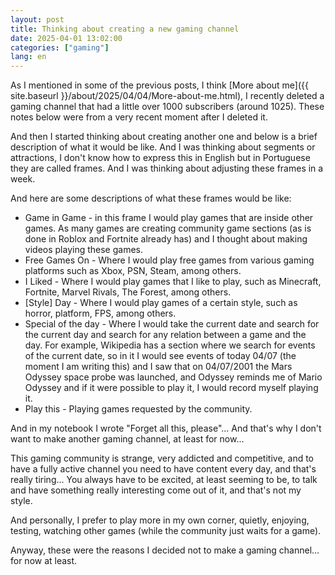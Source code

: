 ```yaml
---
layout: post
title: Thinking about creating a new gaming channel
date: 2025-04-01 13:02:00 
categories: ["gaming"]
lang: en
---
```


As I mentioned in some of the previous posts, I think [More about me]({{ site.baseurl }}/about/2025/04/04/More-about-me.html), I recently deleted a gaming channel that had a little over 1000 subscribers (around 1025). These notes below were from a very recent moment after I deleted it.

And then I started thinking about creating another one and below is a brief description of what it would be like. And I was thinking about segments or attractions, I don't know how to express this in English but in Portuguese they are called frames. And I was thinking about adjusting these frames in a week.

And here are some descriptions of what these frames would be like:

* Game in Game - in this frame I would play games that are inside other games. As many games are creating community game sections (as is done in Roblox and Fortnite already has) and I thought about making videos playing these games.
* Free Games On - Where I would play free games from various gaming platforms such as Xbox, PSN, Steam, among others.
* I Liked - Where I would play games that I like to play, such as Minecraft, Fortnite, Marvel Rivals, The Forest, among others.
* [Style] Day - Where I would play games of a certain style, such as horror, platform, FPS, among others.
* Special of the day - Where I would take the current date and search for the current day and search for any relation between a game and the day. For example, Wikipedia has a section where we search for events of the current date, so in it I would see events of today 04/07 (the moment I am writing this) and I saw that on 04/07/2001 the Mars Odyssey space probe was launched, and Odyssey reminds me of Mario Odyssey and if it were possible to play it, I would record myself playing it.
* Play this - Playing games requested by the community.

And in my notebook I wrote "Forget all this, please"... And that's why I don't want to make another gaming channel, at least for now...

This gaming community is strange, very addicted and competitive, and to have a fully active channel you need to have content every day, and that's really tiring... You always have to be excited, at least seeming to be, to talk and have something really interesting come out of it, and that's not my style.

And personally, I prefer to play more in my own corner, quietly, enjoying, testing, watching other games (while the community just waits for a game).

Anyway, these were the reasons I decided not to make a gaming channel... for now at least.